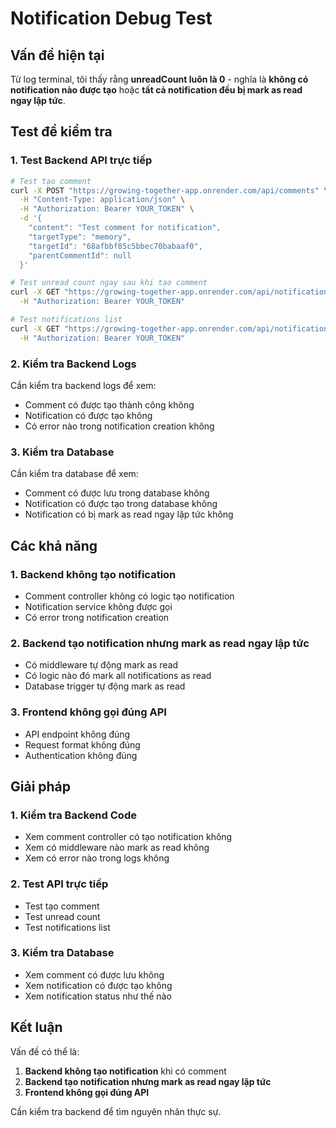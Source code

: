 # Notification Debug Test

## Vấn đề hiện tại

Từ log terminal, tôi thấy rằng **unreadCount luôn là 0** - nghĩa là **không có notification nào được tạo** hoặc **tất cả notification đều bị mark as read ngay lập tức**.

## Test để kiểm tra

### 1. Test Backend API trực tiếp

```bash
# Test tạo comment
curl -X POST "https://growing-together-app.onrender.com/api/comments" \
  -H "Content-Type: application/json" \
  -H "Authorization: Bearer YOUR_TOKEN" \
  -d '{
    "content": "Test comment for notification",
    "targetType": "memory",
    "targetId": "68afbbf85c5bbec70babaaf0",
    "parentCommentId": null
  }'

# Test unread count ngay sau khi tạo comment
curl -X GET "https://growing-together-app.onrender.com/api/notifications/unread-count" \
  -H "Authorization: Bearer YOUR_TOKEN"

# Test notifications list
curl -X GET "https://growing-together-app.onrender.com/api/notifications" \
  -H "Authorization: Bearer YOUR_TOKEN"
```

### 2. Kiểm tra Backend Logs

Cần kiểm tra backend logs để xem:

- Comment có được tạo thành công không
- Notification có được tạo không
- Có error nào trong notification creation không

### 3. Kiểm tra Database

Cần kiểm tra database để xem:

- Comment có được lưu trong database không
- Notification có được tạo trong database không
- Notification có bị mark as read ngay lập tức không

## Các khả năng

### 1. Backend không tạo notification

- Comment controller không có logic tạo notification
- Notification service không được gọi
- Có error trong notification creation

### 2. Backend tạo notification nhưng mark as read ngay lập tức

- Có middleware tự động mark as read
- Có logic nào đó mark all notifications as read
- Database trigger tự động mark as read

### 3. Frontend không gọi đúng API

- API endpoint không đúng
- Request format không đúng
- Authentication không đúng

## Giải pháp

### 1. Kiểm tra Backend Code

- Xem comment controller có tạo notification không
- Xem có middleware nào mark as read không
- Xem có error nào trong logs không

### 2. Test API trực tiếp

- Test tạo comment
- Test unread count
- Test notifications list

### 3. Kiểm tra Database

- Xem comment có được lưu không
- Xem notification có được tạo không
- Xem notification status như thế nào

## Kết luận

Vấn đề có thể là:

1. **Backend không tạo notification** khi có comment
2. **Backend tạo notification nhưng mark as read ngay lập tức**
3. **Frontend không gọi đúng API**

Cần kiểm tra backend để tìm nguyên nhân thực sự.
